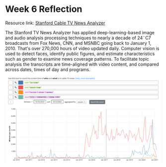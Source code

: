 # Week 6 Reflection

Resource link: [Stanford Cable TV News Analyzer](https://tvnews.stanford.edu/?dataVersion=v1&data=eyJvcHRpb25zIjp7ImFnZ3JlZ2F0ZSI6Im1vbnRoIn0sInF1ZXJpZXMiOlt7ImNvbG9yIjoiIzRFNzlBNyIsInRleHQiOiJuYW1lPVwiam9lIGJpZGVuXCIifSx7ImNvbG9yIjoiI0UxNTc1OSIsInRleHQiOiJuYW1lPVwiZG9uYWxkIHRydW1wXCIifSx7ImNvbG9yIjoiI0YyOEUyQiIsInRleHQiOiJ0ZXh0PVwidmFjY2luZSB8IHBmaXplciB8IG1vcmRlbmFcIiJ9LHsiY29sb3IiOiIjNzZCN0IyIiwidGV4dCI6InRleHQ9XCJDT1ZJRCB8IENPUk9OQVZJUlVTIHwgQ09ST05BIFZJUlVTXCIifV19)

The Stanford TV News Analyzer has applied deep-learning-based image and audio analysis processing techniques to nearly a decade of 24¨C7 broadcasts from Fox News, CNN, and MSNBC going back to January 1, 2010. That's over 270,000 hours of video updated daily. Computer vision is used to detect faces, identify public figures, and estimate characteristics such as gender to examine news coverage patterns. To facilitate topic analysis the transcripts are time-aligned with video content, and compared across dates, times of day and programs.

![img](img/6-1.PNG)
